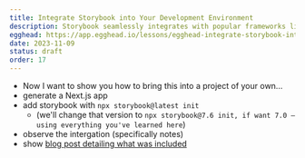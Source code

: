 ```yaml
---
title: Integrate Storybook into Your Development Environment
description: Storybook seamlessly integrates with popular frameworks like Next.js, Nuxt, Angular, SvelteKit, and more. Discover how to incorporate Storybook into your existing project, enhancing your UI development process.
egghead: https://app.egghead.io/lessons/egghead-integrate-storybook-into-your-development-environment/edit
date: 2023-11-09
status: draft
order: 17
---
```


- Now I want to show you how to bring this into a project of your own…
- generate a Next.js app
- add storybook with `npx storybook@latest init`
  - (we'll change that version to `npx storybook@7.6 init, if want 7.0 — using everything you've learned here`)
- observe the intergation (specifically notes)
- show [blog post detailing what was included](https://storybook.js.org/blog/integrate-nextjs-and-storybook-automatically/)
